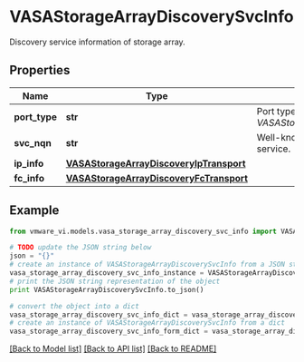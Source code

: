# VASAStorageArrayDiscoverySvcInfo

Discovery service information of storage array. 

## Properties
Name | Type | Description | Notes
------------ | ------------- | ------------- | -------------
**port_type** | **str** | Port type, string as defined in *VASAStorageArrayBlockEnum_enum*.  | 
**svc_nqn** | **str** | Well-known NQN of discovery service.  | 
**ip_info** | [**VASAStorageArrayDiscoveryIpTransport**](VASAStorageArrayDiscoveryIpTransport.md) |  | [optional] 
**fc_info** | [**VASAStorageArrayDiscoveryFcTransport**](VASAStorageArrayDiscoveryFcTransport.md) |  | [optional] 

## Example

```python
from vmware_vi.models.vasa_storage_array_discovery_svc_info import VASAStorageArrayDiscoverySvcInfo

# TODO update the JSON string below
json = "{}"
# create an instance of VASAStorageArrayDiscoverySvcInfo from a JSON string
vasa_storage_array_discovery_svc_info_instance = VASAStorageArrayDiscoverySvcInfo.from_json(json)
# print the JSON string representation of the object
print VASAStorageArrayDiscoverySvcInfo.to_json()

# convert the object into a dict
vasa_storage_array_discovery_svc_info_dict = vasa_storage_array_discovery_svc_info_instance.to_dict()
# create an instance of VASAStorageArrayDiscoverySvcInfo from a dict
vasa_storage_array_discovery_svc_info_form_dict = vasa_storage_array_discovery_svc_info.from_dict(vasa_storage_array_discovery_svc_info_dict)
```
[[Back to Model list]](../README.md#documentation-for-models) [[Back to API list]](../README.md#documentation-for-api-endpoints) [[Back to README]](../README.md)


